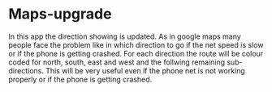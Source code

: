 # Maps-upgrade
In this app the direction showing is updated. As in google maps many people face the problem like in which direction to go if the net speed is slow or if the phone is getting crashed.
For each direction the route will be colour coded for north, south, east and west and the follwing remaining sub-directions.
This will be very useful even if the phone net is not working properly or if the phone is getting crashed.
